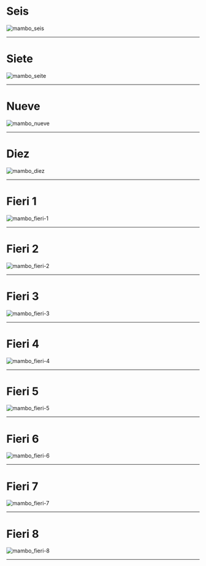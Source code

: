# Seis

![mambo_seis](https://res.cloudinary.com/poetrique/image/upload/v1543143538/poetrique-github/poetry/mambo_v6.jpg)

- - -

# Siete

![mambo_seite](https://res.cloudinary.com/poetrique/image/upload/v1543143538/poetrique-github/poetry/mambo_v6.jpg)

- - -

# Nueve

![mambo_nueve](https://res.cloudinary.com/poetrique/image/upload/v1543143549/poetrique-github/poetry/mambo_v9.jpg)

- - -

# Diez

![mambo_diez](https://res.cloudinary.com/poetrique/image/upload/v1543143549/poetrique-github/poetry/mambo_v10.jpg)

- - -

# Fieri 1

![mambo_fieri-1](https://res.cloudinary.com/poetrique/image/upload/v1546438374/poetrique-github/poetry/mambo_fire_1.jpg)

- - -

# Fieri 2

![mambo_fieri-2](https://res.cloudinary.com/poetrique/image/upload/v1546438377/poetrique-github/poetry/mambo_fire_2.jpg)

- - -

# Fieri 3

![mambo_fieri-3](https://res.cloudinary.com/poetrique/image/upload/v1546438377/poetrique-github/poetry/mambo_fire_3.jpg)

- - -

# Fieri 4

![mambo_fieri-4](https://res.cloudinary.com/poetrique/image/upload/v1546438380/poetrique-github/poetry/mambo_fire_4.jpg)

- - -

# Fieri 5

![mambo_fieri-5](https://res.cloudinary.com/poetrique/image/upload/v1546438378/poetrique-github/poetry/mambo_fire_5.jpg)

- - -

# Fieri 6

![mambo_fieri-6](https://res.cloudinary.com/poetrique/image/upload/v1546438379/poetrique-github/poetry/mambo_fire_6.jpg)

- - -

# Fieri 7

![mambo_fieri-7](https://res.cloudinary.com/poetrique/image/upload/v1546438381/poetrique-github/poetry/mambo_fire_7.jpg)

- - -

# Fieri 8

![mambo_fieri-8](https://res.cloudinary.com/poetrique/image/upload/v1546438390/poetrique-github/poetry/mambo_fire_8.jpg)

- - -